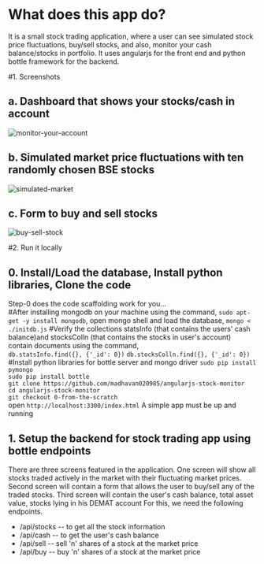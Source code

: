 # What does this app do?
It is a small stock trading application, where a user can see simulated stock price fluctuations, buy/sell stocks, and also, monitor your cash balance/stocks in portfolio. It uses angularjs for the front end and python bottle framework for the backend.

#1. Screenshots
## a. Dashboard that shows your stocks/cash in account
![monitor-your-account](https://cloud.githubusercontent.com/assets/4812767/22501312/46915fe6-e88e-11e6-9367-38a66a3f80b0.png)

## b. Simulated market price fluctuations with ten randomly chosen BSE stocks
![simulated-market](https://cloud.githubusercontent.com/assets/4812767/22501285/2d6f563a-e88e-11e6-939d-e0fc94098a42.png)

## c. Form to buy and sell stocks
![buy-sell-stock](https://cloud.githubusercontent.com/assets/4812767/22501317/4ebb6432-e88e-11e6-84bb-884f740e4d90.png)

#2. Run it locally
## 0. Install/Load the database, Install python libraries, Clone the code  
Step-0 does the code scaffolding work for you...  
#After installing mongodb on your machine using the command, `sudo apt-get -y install mongodb`, open mongo shell and load the database,
`mongo < ./initdb.js`
#Verify the collections statsInfo (that contains the users' cash balance)and stocksColln (that contains the stocks in user's account) contain documents using the command,  
`db.statsInfo.find({}, {'_id': 0})`
`db.stocksColln.find({}, {'_id': 0})`  
#Install python libraries for bottle server and mongo driver
`sudo pip install pymongo`  
`sudo pip install bottle`  
`git clone https://github.com/madhavan020985/angularjs-stock-monitor`  
`cd angularjs-stock-monitor`  
`git checkout 0-from-the-scratch`  
open `http://localhost:3300/index.html`
A simple app must be up and running  
## 1. Setup the backend for stock trading app using bottle endpoints
There are three screens featured in the application. One screen will show all stocks traded actively in the market with their fluctuating market prices. Second screen will contain a form that allows the user to buy/sell any of the traded stocks. Third screen will contain the user's cash balance, total asset value, stocks lying in his DEMAT account
For this, we need the following endpoints.
* /api/stocks  -- to get all the stock information
* /api/cash    -- to get the user's cash balance
* /api/sell    -- sell 'n' shares of a stock at the market price
* /api/buy     -- buy 'n' shares of a stock at the market price


